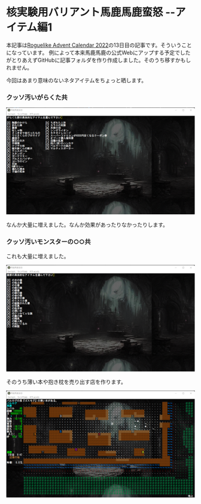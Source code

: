 # 核実験用バリアント馬鹿馬鹿蛮怒 --アイテム編1

本記事は[Roguelike Advent Calendar 2022](http://qiita.com "Roguelike Advent Calendar 2022")の13日目の記事です。そういうことになっています。
例によって本来馬鹿馬鹿の公式Webにアップする予定でしたがとりあえずGitHubに記事フォルダを作り作成しました。そのうち移すかもしれません。

今回はあまり意味のないネタアイテムをちょっと晒します。

### クッソ汚いがらくた共

![ああ＾～](./Item01.png)

なんか大量に増えました。なんか効果があったりなかったりします。

### クッソ汚いモンスターの○○共

これも大量に増えました。

![残気は一応強敵モンスターがフロアにいる様子を判断できる仕様、をあとで足すと思う](./Item02.png)

そのうち薄い本や抱き枕を売り出す店を作ります。

![ガビ山先生御用達の尊厳破壊本と思われる](./Item03.png)
